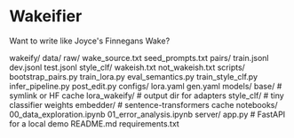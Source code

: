 # Wakeifier
Want to write like Joyce's Finnegans Wake? 

wakeify/
  data/
    raw/
      wake_source.txt
      seed_prompts.txt
    pairs/
      train.jsonl
      dev.jsonl
      test.jsonl
    style_clf/
      wakeish.txt
      not_wakeish.txt
  scripts/
    bootstrap_pairs.py
    train_lora.py
    eval_semantics.py
    train_style_clf.py
    infer_pipeline.py
    post_edit.py
  configs/
    lora.yaml
    gen.yaml
  models/
    base/                # symlink or HF cache
    lora_wakeify/        # output dir for adapters
    style_clf/           # tiny classifier weights
    embedder/            # sentence-transformers cache
  notebooks/
    00_data_exploration.ipynb
    01_error_analysis.ipynb
  server/
    app.py               # FastAPI for a local demo
  README.md
  requirements.txt
